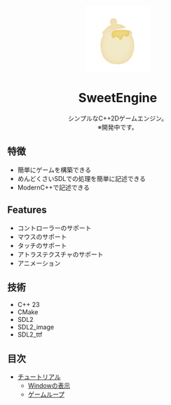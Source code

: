 <div align="center">

<img src="./asset/icon.svg" width="150px">

# SweetEngine
シンプルなC++2Dゲームエンジン。  
※開発中です。

</div>

## 特徴
* 簡単にゲームを構築できる
* めんどくさいSDLでの処理を簡単に記述できる
* ModernC++で記述できる

## Features
* コントローラーのサポート
* マウスのサポート
* タッチのサポート
* アトラステクスチャのサポート
* アニメーション

## 技術
* C++ 23
* CMake
* SDL2
* SDL2_image
* SDL2_ttf

## 目次
- [チュートリアル](./doc/tutorial "チュートリアル")
    - [Windowの表示](./doc/tutorial/open_window.md "Windowの表示")
    - [ゲームループ](./doc/tutorial/game_loop.md "ゲームループ")
